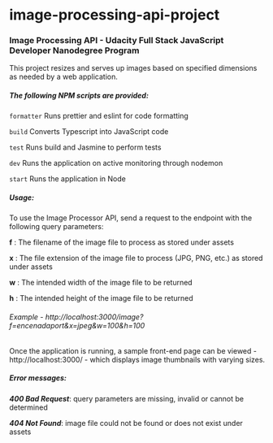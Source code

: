 # image-processing-api-project
### Image Processing API - Udacity Full Stack JavaScript Developer Nanodegree Program

This project resizes and serves up images based on specified dimensions as needed by a web application.



##### The following NPM scripts are provided:

`formatter` Runs prettier and eslint for code formatting

`build` Converts Typescript into JavaScript code

`test` Runs build and Jasmine to perform tests

`dev` Runs the application on active monitoring through nodemon

`start` Runs the application in Node



##### Usage:
To use the Image Processor API, send a request to the endpoint with the following query parameters:

**f** : The filename of the image file to process as stored under assets

**x** : The file extension of the image file to process (JPG, PNG, etc.) as stored under assets

**w** : The intended width of the image file to be returned

**h** : The intended height of the image file to be returned

###### Example - http://localhost:3000/image?f=encenadaport&x=jpeg&w=100&h=100



Once the application is running, a sample front-end page can be viewed - http://localhost:3000/ - which displays image thumbnails with varying sizes.

##### Error messages:

___400 Bad Request___:  query parameters are missing, invalid or cannot be determined

___404 Not Found___:  image file could not be found or does not exist under assets

